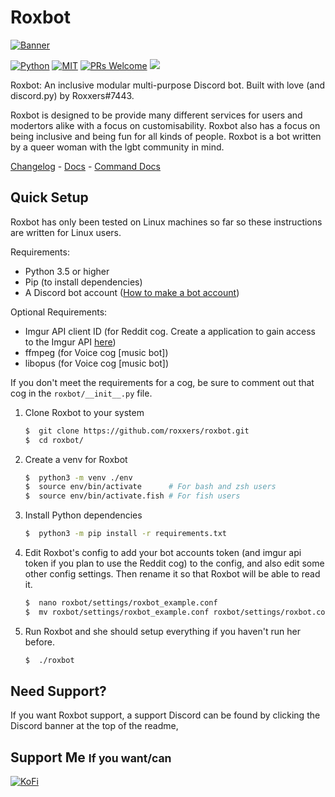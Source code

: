 # Roxbot

[![Banner](http://i.imgur.com/SZIVXEg.png)](https://github.com/Roxxers)

[![Python](https://img.shields.io/badge/Python-3.5%2B-blue.svg?style=flat-square)](https://gitlab.roxxers.xyz/roxxers/roxbot)
[![MIT](https://img.shields.io/badge/license-MIT-brightgreen.svg?style=flat-square)](https://gitlab.roxxers.xyz/roxxers/roxbot/blob/master/LICENSE)
[![PRs Welcome](https://img.shields.io/badge/PRs-welcome-brightgreen.svg?style=flat-square)](http://makeapullrequest.com)
[<img src="https://discordapp.com/api/guilds/450805414024577035/widget.png?style=shield">](https://discord.gg/Mpz8nv7)

Roxbot: An inclusive modular multi-purpose Discord bot. Built with love (and discord.py) by Roxxers#7443.

Roxbot is designed to be provide many different services for users and modertors alike with a focus on customisability. Roxbot also has a focus on being inclusive and being fun for all kinds of people. Roxbot is a bot written by a queer woman with the lgbt community in mind. 


[Changelog](https://github.com/Roxxers/roxbot/blob/master/CHANGELOG.md) - [Docs](https://roxxers.github.io/roxbot/) - [Command Docs](https://roxxers.github.io/roxbot/commands/)


## Quick Setup

Roxbot has only been tested on Linux machines so far so these instructions are written for Linux users.

Requirements:

- Python 3.5 or higher
- Pip (to install dependencies)
- A Discord bot account ([How to make a bot account](https://discordpy.readthedocs.io/en/rewrite/discord.html#creating-a-bot-account))

Optional Requirements:

- Imgur API client ID (for Reddit cog. Create a application to gain access to the Imgur API [here](https://api.imgur.com/oauth2/addclient))
- ffmpeg (for Voice cog [music bot])
- libopus (for Voice cog [music bot])

If you don't meet the requirements for a cog, be sure to comment out that cog in the `roxbot/__init__.py` file. 

1. Clone Roxbot to your system

    ```bash
    $  git clone https://github.com/roxxers/roxbot.git
    $  cd roxbot/
    ```

2. Create a venv for Roxbot

    ```bash
    $  python3 -m venv ./env
    $  source env/bin/activate      # For bash and zsh users
    $  source env/bin/activate.fish # For fish users
    ```
3. Install Python dependencies

    ```bash
    $  python3 -m pip install -r requirements.txt
    ```

4. Edit Roxbot's config to add your bot accounts token (and imgur api token if you plan to use the Reddit cog) to the config, and also edit some other config settings. Then rename it so that Roxbot will be able to read it.

    ```bash
    $  nano roxbot/settings/roxbot_example.conf
    $  mv roxbot/settings/roxbot_example.conf roxbot/settings/roxbot.conf
    ```
    
5. Run Roxbot and she should setup everything if you haven't run her before.

    ```bash
    $  ./roxbot
    ```
    
## Need Support?

If you want Roxbot support, a support Discord can be found by clicking the Discord banner at the top of the readme,

## Support Me <small>If you want/can</small>

[![KoFi](https://i.imgur.com/IE2Qg79.png)](https://ko-fi.com/roxxers)

